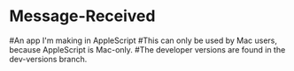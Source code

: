 # Message-Received
#An app I'm making in AppleScript
#This can only be used by Mac users, because AppleScript is Mac-only.
#The developer versions are found in the dev-versions branch.
